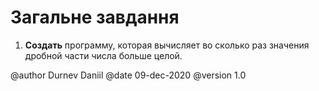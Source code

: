 # Загальне завдання

1. **Создать** программу, которая вычисляет во сколько раз значения дробной части числа больше целой.


@author Durnev Daniil
@date 09-dec-2020
@version 1.0
